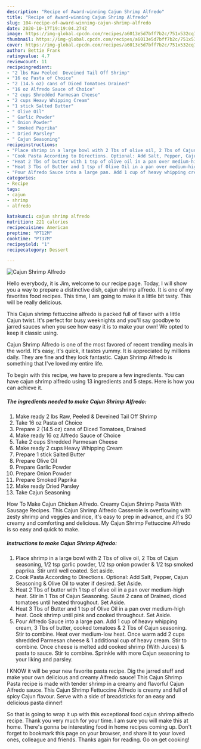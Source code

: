 ```yaml
---
description: "Recipe of Award-winning Cajun Shrimp Alfredo"
title: "Recipe of Award-winning Cajun Shrimp Alfredo"
slug: 104-recipe-of-award-winning-cajun-shrimp-alfredo
date: 2020-10-17T19:19:04.274Z
image: https://img-global.cpcdn.com/recipes/a6013e5d7bff7b2c/751x532cq70/cajun-shrimp-alfredo-recipe-main-photo.jpg
thumbnail: https://img-global.cpcdn.com/recipes/a6013e5d7bff7b2c/751x532cq70/cajun-shrimp-alfredo-recipe-main-photo.jpg
cover: https://img-global.cpcdn.com/recipes/a6013e5d7bff7b2c/751x532cq70/cajun-shrimp-alfredo-recipe-main-photo.jpg
author: Bettie Frank
ratingvalue: 4.7
reviewcount: 11
recipeingredient:
- "2 lbs Raw Peeled  Deveined Tail Off Shrimp"
- "16 oz Pasta of Choice"
- "2 (14.5 oz) cans of Diced Tomatoes Drained"
- "16 oz Alfredo Sauce of Choice"
- "2 cups Shredded Parmesan Cheese"
- "2 cups Heavy Whipping Cream"
- "1 stick Salted Butter"
- " Olive Oil"
- " Garlic Powder"
- " Onion Powder"
- " Smoked Paprika"
- " Dried Parsley"
- " Cajun Seasoning"
recipeinstructions:
- "Place shrimp in a large bowl with 2 Tbs of olive oil, 2 Tbs of Cajun seasoning, 1/2 tsp garlic powder, 1/2 tsp onion powder &amp; 1/2 tsp smoked paprika. Stir until well coated. Set aside."
- "Cook Pasta According to Directions. Optional: Add Salt, Pepper, Cajun Seasoning &amp; Olive Oil to water if desired. Set Aside."
- "Heat 2 Tbs of butter with 1 tsp of olive oil in a pan over medium-high heat. Stir in 1 Tbs of Cajun Seasoning. Sauté 2 cans of Drained, diced tomatoes until heated throughout. Set Aside."
- "Heat 3 Tbs of Butter and 1 tsp of Olive Oil in a pan over medium-high heat. Cook shrimp until pink and cooked throughout. Set Aside."
- "Pour Alfredo Sauce into a large pan. Add 1 cup of heavy whipping cream, 3 Tbs of butter, cooked tomatoes &amp; 2 Tbs of Cajun seasoning. Stir to combine. Heat over medium-low heat. Once warm add 2 cups shredded Parmesan cheese &amp; 1 additional cup of heavy cream. Stir to combine. Once cheese is melted add cooked shrimp (With Juices) &amp; pasta to sauce. Stir to combine. Sprinkle with more Cajun seasoning to your liking and parsley."
categories:
- Recipe
tags:
- cajun
- shrimp
- alfredo

katakunci: cajun shrimp alfredo 
nutrition: 221 calories
recipecuisine: American
preptime: "PT12M"
cooktime: "PT37M"
recipeyield: "1"
recipecategory: Dessert

---
```



![Cajun Shrimp Alfredo](https://img-global.cpcdn.com/recipes/a6013e5d7bff7b2c/751x532cq70/cajun-shrimp-alfredo-recipe-main-photo.jpg)

Hello everybody, it is Jim, welcome to our recipe page. Today, I will show you a way to prepare a distinctive dish, cajun shrimp alfredo. It is one of my favorites food recipes. This time, I am going to make it a little bit tasty. This will be really delicious.

This Cajun shrimp fettuccine alfredo is packed full of flavor with a little Cajun twist. It&#39;s perfect for busy weeknights and you&#39;ll say goodbye to jarred sauces when you see how easy it is to make your own! We opted to keep it classic using.

Cajun Shrimp Alfredo is one of the most favored of recent trending meals in the world. It's easy, it's quick, it tastes yummy. It is appreciated by millions daily. They are fine and they look fantastic. Cajun Shrimp Alfredo is something that I've loved my entire life.


To begin with this recipe, we have to prepare a few ingredients. You can have cajun shrimp alfredo using 13 ingredients and 5 steps. Here is how you can achieve it.

<!--inarticleads1-->

##### The ingredients needed to make Cajun Shrimp Alfredo:

1. Make ready 2 lbs Raw, Peeled &amp; Deveined Tail Off Shrimp
1. Take 16 oz Pasta of Choice
1. Prepare 2 (14.5 oz) cans of Diced Tomatoes, Drained
1. Make ready 16 oz Alfredo Sauce of Choice
1. Take 2 cups Shredded Parmesan Cheese
1. Make ready 2 cups Heavy Whipping Cream
1. Prepare 1 stick Salted Butter
1. Prepare  Olive Oil
1. Prepare  Garlic Powder
1. Prepare  Onion Powder
1. Prepare  Smoked Paprika
1. Make ready  Dried Parsley
1. Take  Cajun Seasoning


How To Make Cajun Chicken Alfredo. Creamy Cajun Shrimp Pasta With Sausage Recipes. This Cajun Shrimp Alfredo Casserole is overflowing with zesty shrimp and veggies and rice, it&#39;s easy to prep in advance, and it&#39;s SO creamy and comforting and delicious. My Cajun Shrimp Fettuccine Alfredo is so easy and quick to make. 

<!--inarticleads2-->

##### Instructions to make Cajun Shrimp Alfredo:

1. Place shrimp in a large bowl with 2 Tbs of olive oil, 2 Tbs of Cajun seasoning, 1/2 tsp garlic powder, 1/2 tsp onion powder &amp; 1/2 tsp smoked paprika. Stir until well coated. Set aside.
1. Cook Pasta According to Directions. Optional: Add Salt, Pepper, Cajun Seasoning &amp; Olive Oil to water if desired. Set Aside.
1. Heat 2 Tbs of butter with 1 tsp of olive oil in a pan over medium-high heat. Stir in 1 Tbs of Cajun Seasoning. Sauté 2 cans of Drained, diced tomatoes until heated throughout. Set Aside.
1. Heat 3 Tbs of Butter and 1 tsp of Olive Oil in a pan over medium-high heat. Cook shrimp until pink and cooked throughout. Set Aside.
1. Pour Alfredo Sauce into a large pan. Add 1 cup of heavy whipping cream, 3 Tbs of butter, cooked tomatoes &amp; 2 Tbs of Cajun seasoning. Stir to combine. Heat over medium-low heat. Once warm add 2 cups shredded Parmesan cheese &amp; 1 additional cup of heavy cream. Stir to combine. Once cheese is melted add cooked shrimp (With Juices) &amp; pasta to sauce. Stir to combine. Sprinkle with more Cajun seasoning to your liking and parsley.


I KNOW it will be your new favorite pasta recipe. Dig the jarred stuff and make your own delicious and creamy Alfredo sauce! This Cajun Shrimp Pasta recipe is made with tender shrimp in a creamy and flavorful Cajun Alfredo sauce. This Cajun Shrimp Fettuccine Alfredo is creamy and full of spicy Cajun flavour. Serve with a side of breadsticks for an easy and delicious pasta dinner! 

So that is going to wrap it up with this exceptional food cajun shrimp alfredo recipe. Thank you very much for your time. I am sure you will make this at home. There's gonna be interesting food in home recipes coming up. Don't forget to bookmark this page on your browser, and share it to your loved ones, colleague and friends. Thanks again for reading. Go on get cooking!
